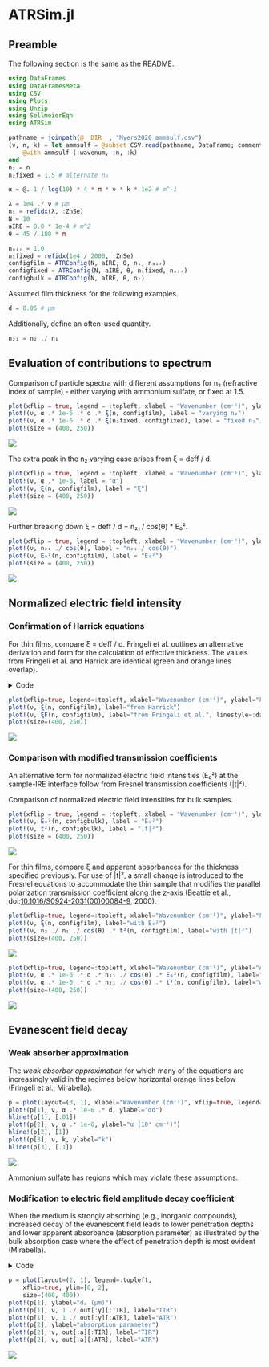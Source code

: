 # ATRSim.jl


## Preamble

The following section is the same as the README.

``` julia
using DataFrames
using DataFramesMeta
using CSV
using Plots
using Unzip
using SellmeierEqn
using ATRSim
```

``` julia
pathname = joinpath(@__DIR__, "Myers2020_ammsulf.csv")
(ν, n, k) = let ammsulf = @subset CSV.read(pathname, DataFrame; comment="#") @. (650 <= :wavenum <= 4000)
    @with ammsulf (:wavenum, :n, :k)
end
n₂ = n
n₂fixed = 1.5 # alternate n₂

α = @. 1 / log(10) * 4 * π * ν * k * 1e2 # m^-1

λ = 1e4 ./ ν # μm
n₁ = refidx(λ, :ZnSe)
N = 10
aIRE = 8.0 * 1e-4 # m^2
θ = 45 / 180 * π

nₐᵢᵣ = 1.0
n₁fixed = refidx(1e4 / 2000, :ZnSe)
configfilm = ATRConfig(N, aIRE, θ, n₁, nₐᵢᵣ)
configfixed = ATRConfig(N, aIRE, θ, n₁fixed, nₐᵢᵣ)
configbulk = ATRConfig(N, aIRE, θ, n₁)
```

Assumed film thickness for the following examples.

``` julia
d = 0.05 # μm
```

Additionally, define an often-used quantity.

``` julia
n₂₁ = n₂ ./ n₁
```

## Evaluation of contributions to spectrum

Comparison of particle spectra with different assumptions for n₂
(refractive index of sample) - either varying with ammonium sulfate, or
fixed at 1.5.

``` julia
plot(xflip = true, legend = :topleft, xlabel = "Wavenumber (cm⁻¹)", ylabel = "Absorbance")
plot!(ν, α .* 1e-6 .* d .* ξ(n, configfilm), label = "varying n₂")
plot!(ν, α .* 1e-6 .* d .* ξ(n₂fixed, configfixed), label = "fixed n₂")
plot!(size = (400, 250))
```

![](electricfield_comparison_files/figure-commonmark/cell-6-output-1.svg)

The extra peak in the n₂ varying case arises from ξ = deff / d.

``` julia
plot(xflip = true, legend = :topleft, xlabel = "Wavenumber (cm⁻¹)", ylabel = "Value")
plot!(ν, α .* 1e-6, label = "α")
plot!(ν, ξ(n, configfilm), label = "ξ")
plot!(size = (400, 250))
```

![](electricfield_comparison_files/figure-commonmark/cell-7-output-1.svg)

Further breaking down ξ = deff / d = n₂₁ / cos(θ) \* E₀².

``` julia
plot(xflip = true, legend = :topleft, xlabel = "Wavenumber (cm⁻¹)", ylabel = "Value")
plot!(ν, n₂₁ ./ cos(θ), label = "n₂₁ / cos(θ)")
plot!(ν, E₀²(n, configfilm), label = "E₀²")
plot!(size = (400, 250))
```

![](electricfield_comparison_files/figure-commonmark/cell-8-output-1.svg)

## Normalized electric field intensity

### Confirmation of Harrick equations

For thin films, compare ξ = deff / d. Fringeli et al. outlines an
alternative derivation and form for the calculation of effective
thickness. The values from Fringeli et al. and Harrick are identical
(green and orange lines overlap).

<details class="code-fold">
<summary>Code</summary>

``` julia
"""
    ξF(n₂::Vector{<:Real}, config::Thinfilm)
    ξF(θᵢ::Real, n₁::Real, n₂::Real, n₃::Real)

ξF = deff / d. From Fringeli et al. doi:10.1016/B978-012512908-4/50023-0, 2002. 
"""
function ξF end

function ξF(n₂::Vector{<:Real}, config::Thinfilm)
    (;θ, n₁, n₃) = config
    (ξₑₛ₂, ξₑₚ₂, ξₑₛ₃, ξₑₚ₃) = unzip(ξF.(θ, n₁, n₂, n₃))
    (
        (@. (ξₑₛ₂ + ξₑₚ₂) / 2),
        (@. (ξₑₛ₃ + ξₑₚ₃) / 2)
    )
end

function ξF(θᵢ::Real, n₁::Real, n₂::Real, n₃::Real)
    n₂₁ = n₂ / n₁
    n₃₁ = n₃ / n₁
    n₃₂ = n₃ / n₂
    n₂₃ = n₂ / n₃
    γ = (1 - n₂₁^2) / (1 - n₃₁^2)
    C₁ = (1 + n₃₁^2) * sin(θᵢ)^2 - n₃₁^2
    C₂ = (1 + n₃₂^4) * sin(θᵢ)^2 - n₃₁^2
    C₃ = ((1 + n₃₂^2) * sin(θᵢ)^2 - n₃₁^2) * γ
    C₄ = (1 - n₂₃^2) * (n₃₂^2 - n₃₁^2) * sin(θᵢ)^4
    Gₚ₂ = C₂ / C₁
    Gₚ₃ = (C₃ / C₁ + C₄ / C₁^2) * (1 / γ)
    ξₑₛ₂ = 4 * n₂₁ * cos(θᵢ) / (1 - n₃₁^2)
    ξₑₛ₃ = 4 * n₃₁ * cos(θᵢ) / (1 - n₃₁^2) * γ
    ξₑₚ₂ = ξₑₛ₂ * Gₚ₂
    ξₑₚ₃ = ξₑₛ₃ * Gₚ₃
    (ξₑₛ₂, ξₑₚ₂, ξₑₛ₃, ξₑₚ₃)
end
```

</details>

``` julia
plot(xflip=true, legend=:topleft, xlabel="Wavenumber (cm⁻¹)", ylabel="ξ")
plot!(ν, ξ(n, configfilm), label="from Harrick")
plot!(ν, ξF(n, configfilm), label="from Fringeli et al.", linestyle=:dash)
plot!(size=(400, 250))
```

![](electricfield_comparison_files/figure-commonmark/cell-10-output-1.svg)

### Comparison with modified transmission coefficients

An alternative form for normalized electric field intensities (E₀²) at
the sample-IRE interface follow from Fresnel transmission coefficients
(\|t\|²).

Comparison of normalized electric field intensities for bulk samples.

``` julia
plot(xflip = true, legend = :topleft, xlabel = "Wavenumber (cm⁻¹)", ylabel = "Normalized field intensity")
plot!(ν, E₀²(n, configbulk), label = "E₀²")
plot!(ν, t²(n, configbulk), label = "|t|²")
plot!(size = (400, 250))
```

![](electricfield_comparison_files/figure-commonmark/cell-11-output-1.svg)

For thin films, compare ξ and apparent absorbances for the thickness
specified previously. For use of \|t\|², a small change is introduced to
the Fresnel equations to accommodate the thin sample that modifies the
parallel polarization transmission coefficient along the *z*-axis
(Beattie et al.,
doi:[10.1016/S0924-2031(00)00084-9](https://doi.org/10.1016/S0924-2031(00)00084-9),
2000).

``` julia
plot(xflip=true, legend=:topleft, xlabel="Wavenumber (cm⁻¹)", ylabel="ξ")
plot!(ν, ξ(n, configfilm), label="with E₀²")
plot!(ν, n₂ ./ n₁ ./ cos(θ) .* t²(n, configfilm), label="with |t|²")
plot!(size=(400, 250))
```

![](electricfield_comparison_files/figure-commonmark/cell-12-output-1.svg)

``` julia
plot(xflip=true, legend=:topleft, xlabel="Wavenumber (cm⁻¹)", ylabel="Absorbance")
plot!(ν, α .* 1e-6 .* d .* n₂₁ ./ cos(θ) .* E₀²(n, configfilm), label="with E₀²")
plot!(ν, α .* 1e-6 .* d .* n₂₁ ./ cos(θ) .* t²(n, configfilm), label="with |t|²")
plot!(size=(400, 250))
```

![](electricfield_comparison_files/figure-commonmark/cell-13-output-1.svg)

## Evanescent field decay

### Weak absorber approximation

The *weak absorber approximation* for which many of the equations are
increasingly valid in the regimes below horizontal orange lines below
(Fringeli et al., Mirabella).

``` julia
p = plot(layout=(3, 1), xlabel="Wavenumber (cm⁻¹)", xflip=true, legend=false, size=(400, 600))
plot!(p[1], ν, α .* 1e-6 .* d, ylabel="αd")
hline!(p[1], [.01])
plot!(p[2], ν, α .* 1e-6, ylabel="α (10⁴ cm⁻¹)")
hline!(p[2], [1])
plot!(p[3], ν, k, ylabel="k")
hline!(p[3], [.1])
```

![](electricfield_comparison_files/figure-commonmark/cell-14-output-1.svg)

Ammonium sulfate has regions which may violate these assumptions.

### Modification to electric field amplitude decay coefficient

When the medium is strongly absorbing (e.g., inorganic compounds),
increased decay of the evanescent field leads to lower penetration
depths and lower apparent absorbance (absorption parameter) as
illustrated by the bulk absorption case where the effect of penetration
depth is most evident (Mirabella).

<details class="code-fold">
<summary>Code</summary>

``` julia
out = let n₂₁ = complex.(n₂₁), λ₁ = 1e4 ./ ν ./ n₁
    ## gamma
    γTIR = @. 2π * √(sin(θ)^2 - n₂₁^2) / λ₁
    γATR = @. 2π / (√2 * λ₁) * 
      √(√((sin(θ)^2 - n₂₁^2 + n₂₁^2 * k^2)^2 + (2 * n₂₁^2 * k^2)) + 
      (sin(θ)^2 - n₂₁^2 + n₂₁^2 * k^2))
    ## electric field components
    Eyo = @. 2 * cos(θ) / sqrt(1 - n₂₁^2)
    Exo = @. Eyo * sqrt(sin(θ)^2 - n₂₁^2) / sqrt((1 + n₂₁^2) * sin(θ)^2 - n₂₁^2)
    Ezo = @. Eyo * sin(θ) / sqrt((1 + n₂₁^2) * sin(θ)^2 - n₂₁^2)
    E0sq = @. (abs2(Eyo) + (abs2(Exo) + abs2(Ezo))) / 2
    ##
    prefactor = @. n₂₁ * α * 1e-6 * E0sq / cos(θ)
    γ = (TIR=γTIR, ATR=γATR)
    a = map(γ -> prefactor ./ 2γ, γ)
    ##
    (
      a = map(v -> map(real, v), a),
      γ = map(v -> map(real, v), γ),
    )
end
```

</details>

``` julia
p = plot(layout=(2, 1), legend=:topleft,
    xflip=true, ylim=[0, 2],
    size=(400, 400))
plot!(p[1], ylabel="dₚ (μm)")
plot!(p[1], ν, 1 ./ out[:γ][:TIR], label="TIR")
plot!(p[1], ν, 1 ./ out[:γ][:ATR], label="ATR")
plot!(p[2], ylabel="absorption parameter")
plot!(p[2], ν, out[:a][:TIR], label="TIR")
plot!(p[2], ν, out[:a][:ATR], label="ATR")
```

![](electricfield_comparison_files/figure-commonmark/cell-16-output-1.svg)
